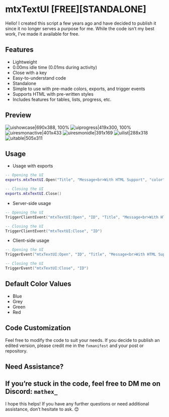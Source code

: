 # mtxTextUI [FREE][STANDALONE]

Hello! I created this script a few years ago and have decided to publish it since it no longer serves a purpose for me. While the code isn’t my best work, I’ve made it available for free.

## Features

* Lightweight
* 0.00ms idle time (0.01ms during activity)
* Close with a key
* Easy-to-understand code
* Standalone
* Simple to use with pre-made colors, exports, and trigger events
* Supports HTML with pre-written styles
* Includes features for tables, lists, progress, etc.

## Preview
![uishowcase|690x388, 100%](upload://xeacgWm3D5eNFfzDcMwSlA3J8SY.jpeg)
![uiprogress|419x300, 100%](upload://e8tfcJOpCyKvzKeQXyrbfYUVmbP.png)
![uiresmonactive|401x433](upload://7UOjvLNvufnvTjgyXDwkaMsp2E9.png)
![uiresmonidle|391x169](upload://3bd5K42l3V5jGvb59Khs5dTUKJ8.png)
![uilist|288x318](upload://y0RbPMuTgZziI9k6MxXVnz0uuwJ.png)
![uitable|505x311](upload://wrC98zaO6csUEIMrjUAZu8lOxWh.png)

## Usage
* Usage with exports
```lua
-- Opening the UI
exports.mtxTextUI.Open("Title", "Message<br>With HTML Support", "color")

-- Closing the UI
exports.mtxTextUI.Close()
```
* Server-side usage
```lua
-- Opening the UI
TriggerClientEvent("mtxTextUI:Open", "ID", "Title", "Message<br>With HTML Support", "color")

-- Closing the UI
TriggerClientEvent("mtxTextUI:Close", "ID")
```
* Client-side usage
```lua
-- Opening the UI
TriggerEvent("mtxTextUI:Open", "ID", "Title", "Message<br>With HTML Support", "color")

-- Closing the UI
TriggerEvent("mtxTextUI:Close", "ID")
```
## Default Color Values

* Blue
* Grey
* Green
* Red

## Code Customization

Feel free to modify the code to suit your needs. If you decide to publish an edited version, please credit me in the `fxmanifest` and your post or repository.

## Need Assistance?

If you’re stuck in the code, feel free to DM me on Discord: `mathex_`
---

I hope this helps! If you have any further questions or need additional assistance, don’t hesitate to ask. 😊
